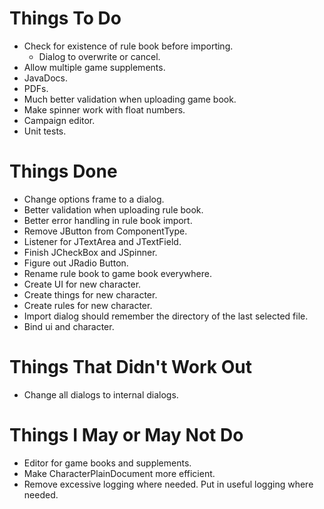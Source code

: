 # Things To Do
* Check for existence of rule book before importing.
  * Dialog to overwrite or cancel.
* Allow multiple game supplements.
* JavaDocs.
* PDFs.
* Much better validation when uploading game book.
* Make spinner work with float numbers.
* Campaign editor.
* Unit tests.

# Things Done
* Change options frame to a dialog.
* Better validation when uploading rule book.
* Better error handling in rule book import.
* Remove JButton from ComponentType.
* Listener for JTextArea and JTextField.
* Finish JCheckBox and JSpinner.
* Figure out JRadio Button.
* Rename rule book to game book everywhere.
* Create UI for new character.
* Create things for new character.
* Create rules for new character.
* Import dialog should remember the directory of the last selected file.
* Bind ui and character.

# Things That Didn't Work Out
* Change all dialogs to internal dialogs.

# Things I May or May Not Do
* Editor for game books and supplements.
* Make CharacterPlainDocument more efficient.
* Remove excessive logging where needed. Put in useful logging where needed.

